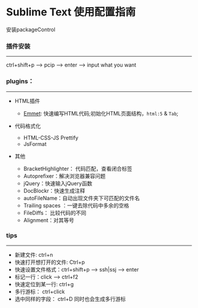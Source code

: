 # Sublime Text 使用配置指南
安装packageControl

### 插件安装
---
ctrl+shift+p --> pcip --> enter --> input what you want

### plugins：
---
- HTML插件
    - [Emmet](https://scotch.io/tutorials/write-html-crazy-fast-with-emmet-an-interactive-guide): 快速编写HTML代码;初始化HTML页面结构，`html:5` & `Tab`;


- 代码格式化
    - HTML-CSS-JS Prettify
    - JsFormat

- 其他
    - BracketHighlighter： 代码匹配，查看闭合标签
    - Autoprefixer：解决浏览器兼容问题
    - jQuery：快速输入jQuery函数
    - DocBlockr：快速生成注释
    - autoFileName：自动出现文件夹下可匹配的文件名
    - Trailing spaces ：一键去除代码中多余的空格
    - FileDiffs： 比较代码的不同
    - Alignment：对其等号

### tips
---
- 新建文件: ctrl+n
- 快速打开想打开的文件: Ctrl+p
- 快速设置文件格式：ctrl+shift+p --> ssh|ssj --> enter
- 标记一行：click --> ctrl+f2
- 快速定位到某一行: ctrl+g
- 多行游标： ctrl+click
- 选中同样的字段： ctrl+D 同时也会生成多行游标
